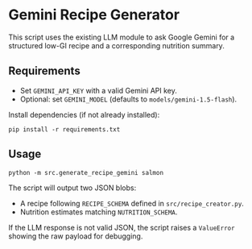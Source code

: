 # Gemini Recipe Generator

This script uses the existing LLM module to ask Google Gemini for a structured low-GI recipe and a corresponding nutrition summary.

## Requirements

- Set `GEMINI_API_KEY` with a valid Gemini API key.
- Optional: set `GEMINI_MODEL` (defaults to `models/gemini-1.5-flash`).

Install dependencies (if not already installed):

```
pip install -r requirements.txt
```

## Usage

```
python -m src.generate_recipe_gemini salmon
```

The script will output two JSON blobs:

- A recipe following `RECIPE_SCHEMA` defined in `src/recipe_creator.py`.
- Nutrition estimates matching `NUTRITION_SCHEMA`.

If the LLM response is not valid JSON, the script raises a `ValueError` showing the raw payload for debugging.

